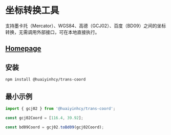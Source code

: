 # 坐标转换工具

支持墨卡托（Mercator）、WGS84、高德（GCJ02）、百度（BD09）之间的坐标转换，无需调用外部接口，可在本地直接执行。

## [Homepage](https://huaiyinhcy.github.io/npm-packages/pages/trans-coord.html)

## 安装

```shell
npm install @huaiyinhcy/trans-coord
```

##  最小示例

```javascript
import { gcj02 } from '@huaiyinhcy/trans-coord';

const gcj02Coord = [116.4, 39.92];

const bd09Coord = gcj02.toBd09(gcj02Coord);
```



